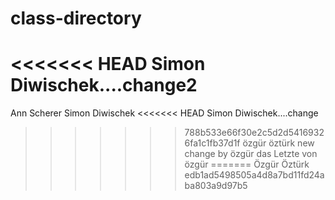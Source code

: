 # class-directory
<<<<<<< HEAD
Simon Diwischek....change2
=======
Ann Scherer
Simon Diwischek
<<<<<<< HEAD
Simon Diwischek....change
>>>>>>> 788b533e66f30e2c5d2d54169326fa1c1fb37d1f
özgür öztürk
new change by özgür
das Letzte von özgür
=======
Özgür Öztürk
>>>>>>> edb1ad5498505a4d8a7bd11fd24aba803a9d97b5
